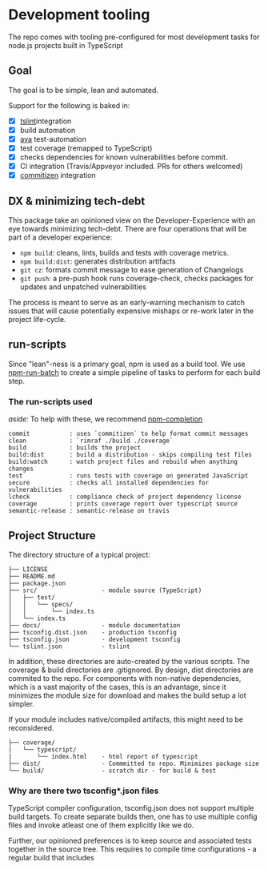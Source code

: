 # Development tooling

The repo comes with tooling pre-configured for most development tasks
for node.js projects built in TypeScript

## Goal

The goal is to be simple, lean and automated.

Support for the following is baked in:

- [x] [tslint](https://github.com/palantir/tslint)integration
- [x] build automation
- [x] [ava](https://github.com/avajs/ava) test-automation
- [x] test coverage (remapped to TypeScript)
- [x] checks dependencies for known vulnerabilities before commit.
- [x] CI integration (Travis/Appveyor included. PRs for others welcomed)
- [x] [commitizen](https://www.npmjs.com/package/commitizen) integration

## DX & minimizing tech-debt

This package take an opinioned view on the Developer-Experience with an eye towards minimizing tech-debt.
There are four operations that will be part of a developer experience:

- `npm build`: cleans, lints, builds and tests with coverage metrics.
- `npm build:dist`: generates distribution artifacts
- `git cz`: formats commit message to ease generation of Changelogs
- `git push`: a pre-push hook runs coverage-check, checks packages for updates and unpatched vulnerabilities

The process is meant to serve as an early-warning mechanism to catch issues that will cause potentially
expensive mishaps or re-work later in the project life-cycle.

## run-scripts

Since "lean"-ness is a primary goal, npm is used as a build tool.
We use [npm-run-batch](https://github.com/sramam/npm-run-batch) to create
a simple pipeline of tasks to perform for each build step.

### The run-scripts used

*aside:* To help with these, we recommend [npm-completion](https://docs.npmjs.com/cli/completion)

    commit           : uses `commitizen` to help format commit messages
    clean            : `rimraf ./build ./coverage`
    build            : builds the project
    build:dist       : build a distribution - skips compiling test files
    build:watch      : watch project files and rebuild when anything changes
    test             : runs tests with coverage on generated JavaScript
    secure           : checks all installed dependencies for vulnerabilities
    lcheck           : compliance check of project dependency license
    coverage         : prints coverage report over typescript source
    semantic-release : semantic-release on travis

## Project Structure

The directory structure of a typical project:

    ├── LICENSE
    ├── README.md
    ├── package.json
    ├── src/                  - module source (TypeScript)
    │   ├── test/
    │   │   └── specs/
    │   │       └── index.ts
    │   └── index.ts
    ├── docs/                 - module documentation
    ├── tsconfig.dist.json    - production tsconfig
    ├── tsconfig.json         - development tsconfig
    └── tslint.json           - tslint

In addition, these directories are auto-created by the various scripts.
The coverage & build directories are .gitignored.
By design, dist directories are commited to the repo. For components
with non-native dependencies, which is a vast majority of the cases,
this is an advantage, since it minimizes the module size for download
and makes the build setup a lot simpler.

If your module includes native/compiled artifacts, this might need to be
reconsidered.

    ├── coverage/
    |   └── typescript/
    |       └── index.html    - html report of typescript
    ├── dist/                 - Commmitted to repo. Minimizes package size
    └── build/                - scratch dir - for build & test

### Why are there two tsconfig*.json files

TypeScript compiler configuration, tsconfig.json does not support multiple
build targets. To create separate builds then, one has to use multiple config
files and invoke atleast one of them explicitly like we do.

Further, our opinioned preferences is to keep source and associated tests
together in the source tree. This requires to compile time configurations -
a regular build that includes
